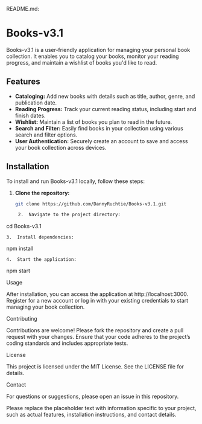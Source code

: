 README.md:

# Books-v3.1

Books-v3.1 is a user-friendly application for managing your personal book collection. It enables you to catalog your books, monitor your reading progress, and maintain a wishlist of books you'd like to read.

## Features

- **Cataloging:** Add new books with details such as title, author, genre, and publication date.
- **Reading Progress:** Track your current reading status, including start and finish dates.
- **Wishlist:** Maintain a list of books you plan to read in the future.
- **Search and Filter:** Easily find books in your collection using various search and filter options.
- **User Authentication:** Securely create an account to save and access your book collection across devices.

## Installation

To install and run Books-v3.1 locally, follow these steps:

1. **Clone the repository:**
   ```bash
   git clone https://github.com/DannyRuchtie/Books-v3.1.git

	2.	Navigate to the project directory:

cd Books-v3.1


	3.	Install dependencies:

npm install


	4.	Start the application:

npm start



Usage

After installation, you can access the application at http://localhost:3000. Register for a new account or log in with your existing credentials to start managing your book collection.

Contributing

Contributions are welcome! Please fork the repository and create a pull request with your changes. Ensure that your code adheres to the project’s coding standards and includes appropriate tests.

License

This project is licensed under the MIT License. See the LICENSE file for details.

Contact

For questions or suggestions, please open an issue in this repository.

Please replace the placeholder text with information specific to your project, such as actual features, installation instructions, and contact details. 
